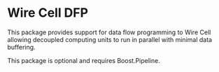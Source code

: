 # Wire Cell DFP

This package provides support for data flow programming to Wire Cell
allowing decoupled computing units to run in parallel with minimal
data buffering.

This package is optional and requires Boost.Pipeline.
